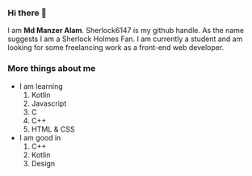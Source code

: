 ### Hi there 👋

I am **Md Manzer Alam**. Sherlock6147 is my github handle. As the name suggests I am a Sherlock Holmes Fan. I am currently a student and am looking for some freelancing work as a front-end web developer.

### More things about me

* I am learning 
  1. Kotlin
  2. Javascript
  3. C
  4. C++
  5. HTML & CSS 
* I am good in
  1. C++
  2. Kotlin 
  3. Design
